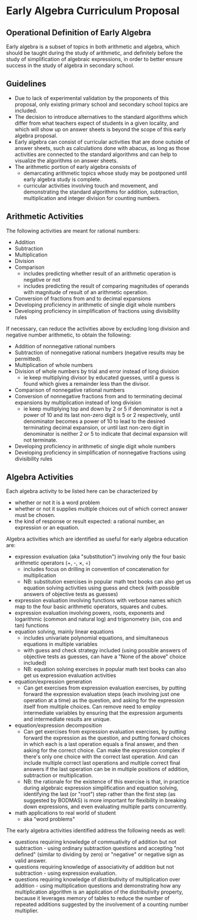 # Early Algebra Curriculum Proposal

## Operational Definition of Early Algebra

Early algebra is a subset of topics in both arithmetic and algebra, which should be taught during the study of arithmetic, and definitely before the study of simplification of algebraic expressions, in order to better ensure success in the study of algebra in secondary school.

## Guidelines

  - Due to lack of experimental validation by the proponents of this proposal, only existing primary school and secondary school topics are included.
  - The decision to introduce alternatives to the standard algorithms which differ from what teachers expect of students in a given locality, and which will show up on answer sheets is beyond the scope of this early algebra proposal.
  - Early algebra can consist of curricular activities that are done outside of answer sheets, such as calculations done with abacus, as long as those activities are connected to the standard algorithms and can help to visualize the algorithms on answer sheets.
  - The arithmetic portion of early algebra consists of
     - demarcating arithmetic topics whose study may be postponed until early algebra study is complete.
     - curricular activities involving touch and movement, and demonstrating the standard algorithms for addition, subtraction, multiplication and integer division for counting numbers.

## Arithmetic Activities

The following activities are meant for rational numbers:
  - Addition
  - Subtraction
  - Multiplication
  - Division
  - Comparison 
     - includes predicting whether result of an arithmetic operation is negative or not
     - includes predicting the result of comparing magnitudes of operands with magnitude of result of an arithmetic operation.
  - Conversion of fractions from and to decimal expansions
  - Developing proficiency in arithmetic of single digit whole numbers
  - Developing proficiency in simplification of fractions using divisibility rules

If necessary, can reduce the activities above by excluding long division and negative number arithmetic, to obtain the following:
  - Addition of nonnegative rational numbers
  - Subtraction of nonnegative rational numbers (negative results may be permitted).
  - Multiplication of whole numbers
  - Division of whole numbers by trial and error instead of long division
     - ie keep multiplying divisor by educated guesses, until a guess is found which gives a remainder less than the divisor.
  - Comparison of nonnegative rational numbers
  - Conversion of nonnegative fractions from and to terminating decimal expansions by multiplication instead of long division
     - ie keep multiplying top and down by 2 or 5 if denominator is not a power of 10 and its last non-zero digit is 5 or 2 respectively, until denominator becomes a power of 10 to lead to the desired terminating decimal expansion, or until last non-zero digit in denominator is neither 2 or 5 to indicate that decimal expansion will not terminate.
  - Developing proficiency in arithmetic of single digit whole numbers
  - Developing proficiency in simplification of nonnegative fractions using divisibility rules

## Algebra Activities

Each algebra activity to be listed here can be characterized by
  - whether or not it is a word problem
  - whether or not it supplies multiple choices out of which correct answer must be chosen.
  - the kind of response or result expected: a rational number, an expression or an equation.

Algebra activities which are identified as useful for early algebra education are:

  - expression evaluation (aka "substitution") involving only the four basic arithmetic operators (+, -, &#x00D7;, &#x00F7;)
     - includes focus on drilling in convention of concatenation for multiplication 
     - NB: substitution exercises in popular math text books can also get us equation solving activities using guess and check (with possible answers of objective tests as guesses)
  - expression evaluation involving functions with verbose names which map to the four basic arithmetic operators, squares and cubes.
  - expression evaluation involving powers, roots, exponents and logarithmic (common and natural log) and trigonometry (sin, cos and tan) functions
  - equation solving, mainly linear equations
     - includes univariate polynomial equations, and simultaneous equations in multiple variables
     - with guess and check strategy included (using possible answers of objective tests as guesses, can have a "None of the above" choice included)
     - NB: equation solving exercises in popular math text books can also get us expression evaluation activities
  - equation/expression generation
     - Can get exercises from expression evaluation exercises, by putting forward the expression evaluation steps (each involving just one operation at a time) as the question, and asking for the expression itself from multiple choices. Can remove need to employ intermediate variables by ensuring that the expression arguments and intermediate results are unique.
  - equation/expression decomposition
     - Can get exercises from expression evaluation exercises, by putting forward the expression as the question, and putting forward choices in which each is a last operation equals a final answer, and then asking for the correct choice. Can make the expression complex if there's only one choice with the correct last operation. And can include multiple correct last operations and multiple correct final answers if the last operation can be in multiple positions of addition, subtraction or multiplication.
     - NB: the rationale for the existence of this exercise is that, in practice during algebraic expression simplification and equation solving, identifying the last (or "root") step rather than the first step (as suggested by BODMAS) is more important for flexibility in breaking down expressions, and even evaluating multiple parts concurrently.
  - math applications to real world of student
     - aka "word problems"

The early algebra activities identified address the following needs as well:
  - questions requiring knowledge of commuativity of addition but not subtraction - using ordinary subtraction questions and accepting "not defined" (similar to dividing by zero) or "negative" or negative sign as valid answer.
  - questions requiring knowledge of associativity of addition but not subtraction - using expression evaluation.
  - questions requiring knowledge of distributivity of multiplication over addition - using multiplication questions and demonstrating how any multiplication algorithm is an application of the distributivity property, because it leverages memory of tables to reduce the number of repeated additions suggested by the involvement of a counting number multiplier.
